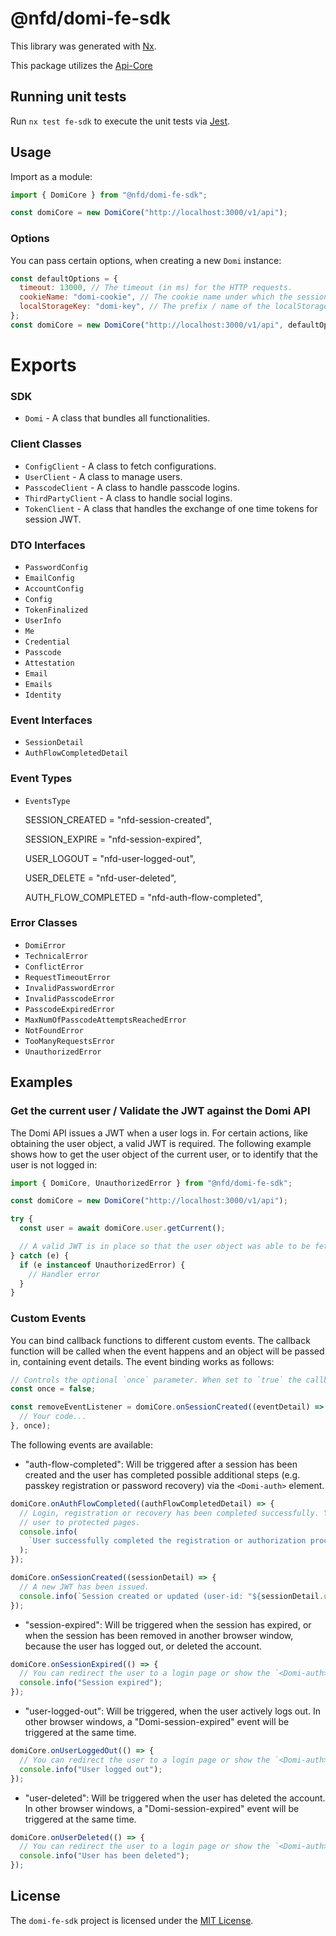 # @nfd/domi-fe-sdk

This library was generated with [Nx](https://nx.dev).

This package utilizes the [Api-Core](https://documenter.getpostman.com/view/16887408/2s9YJjRJvE)

## Running unit tests

Run `nx test fe-sdk` to execute the unit tests via [Jest](https://jestjs.io).

## Usage

Import as a module:

```typescript
import { DomiCore } from "@nfd/domi-fe-sdk";

const domiCore = new DomiCore("http://localhost:3000/v1/api");
```

### Options

You can pass certain options, when creating a new `Domi` instance:

```js
const defaultOptions = {
  timeout: 13000, // The timeout (in ms) for the HTTP requests.
  cookieName: "domi-cookie", // The cookie name under which the session token is set.
  localStorageKey: "domi-key", // The prefix / name of the localStorage keys.
};
const domiCore = new DomiCore("http://localhost:3000/v1/api", defaultOptions);
```

# Exports

### SDK

- `Domi` - A class that bundles all functionalities.

### Client Classes

- `ConfigClient` - A class to fetch configurations.
- `UserClient` - A class to manage users.
- `PasscodeClient` - A class to handle passcode logins.
- `ThirdPartyClient` - A class to handle social logins.
- `TokenClient` - A class that handles the exchange of one time tokens for session JWT.

### DTO Interfaces

- `PasswordConfig`
- `EmailConfig`
- `AccountConfig`
- `Config`
- `TokenFinalized`
- `UserInfo`
- `Me`
- `Credential`
- `Passcode`
- `Attestation`
- `Email`
- `Emails`
- `Identity`

### Event Interfaces

- `SessionDetail`
- `AuthFlowCompletedDetail`

### Event Types

- `EventsType`

  SESSION_CREATED = "nfd-session-created",

  SESSION_EXPIRE = "nfd-session-expired",

  USER_LOGOUT = "nfd-user-logged-out",

  USER_DELETE = "nfd-user-deleted",

  AUTH_FLOW_COMPLETED = "nfd-auth-flow-completed",

### Error Classes

- `DomiError`
- `TechnicalError`
- `ConflictError`
- `RequestTimeoutError`
- `InvalidPasswordError`
- `InvalidPasscodeError`
- `PasscodeExpiredError`
- `MaxNumOfPasscodeAttemptsReachedError`
- `NotFoundError`
- `TooManyRequestsError`
- `UnauthorizedError`

## Examples

### Get the current user / Validate the JWT against the Domi API

The Domi API issues a JWT when a user logs in. For certain actions, like obtaining the user object, a valid JWT is
required. The following example shows how to get the user object of the current user, or to identify that the user is
not logged in:

```typescript
import { DomiCore, UnauthorizedError } from "@nfd/domi-fe-sdk";

const domiCore = new DomiCore("http://localhost:3000/v1/api");

try {
  const user = await domiCore.user.getCurrent();

  // A valid JWT is in place so that the user object was able to be fetched.
} catch (e) {
  if (e instanceof UnauthorizedError) {
    // Handler error
  }
}
```

### Custom Events

You can bind callback functions to different custom events. The callback function will be called when the event happens
and an object will be passed in, containing event details. The event binding works as follows:

```typescript
// Controls the optional `once` parameter. When set to `true` the callback function will be called only once.
const once = false;

const removeEventListener = domiCore.onSessionCreated((eventDetail) => {
  // Your code...
}, once);
```

The following events are available:

- "auth-flow-completed": Will be triggered after a session has been created and the user has completed possible
  additional steps (e.g. passkey registration or password recovery) via the `<Domi-auth>` element.

```typescript
domiCore.onAuthFlowCompleted((authFlowCompletedDetail) => {
  // Login, registration or recovery has been completed successfully. You can now take control and redirect the
  // user to protected pages.
  console.info(
    `User successfully completed the registration or authorization process (user-id: "${authFlowCompletedDetail.userId}")`,
  );
});
```

```typescript
domiCore.onSessionCreated((sessionDetail) => {
  // A new JWT has been issued.
  console.info(`Session created or updated (user-id: "${sessionDetail.userId}", jwt: ${sessionDetail.jwt})`);
});
```

- "session-expired": Will be triggered when the session has expired, or when the session has been removed in
  another browser window, because the user has logged out, or deleted the account.

```typescript
domiCore.onSessionExpired(() => {
  // You can redirect the user to a login page or show the `<Domi-auth>` element, or to prompt the user to log in again.
  console.info("Session expired");
});
```

- "user-logged-out": Will be triggered, when the user actively logs out. In other browser windows, a "Domi-session-expired" event
  will be triggered at the same time.

```typescript
domiCore.onUserLoggedOut(() => {
  // You can redirect the user to a login page or show the `<Domi-auth>` element.
  console.info("User logged out");
});
```

- "user-deleted": Will be triggered when the user has deleted the account. In other browser windows, a "Domi-session-expired" event
  will be triggered at the same time.

```typescript
domiCore.onUserDeleted(() => {
  // You can redirect the user to a login page or show the `<Domi-auth>` element.
  console.info("User has been deleted");
});
```

## License

The `domi-fe-sdk` project is licensed under the [MIT License](LICENSE).
